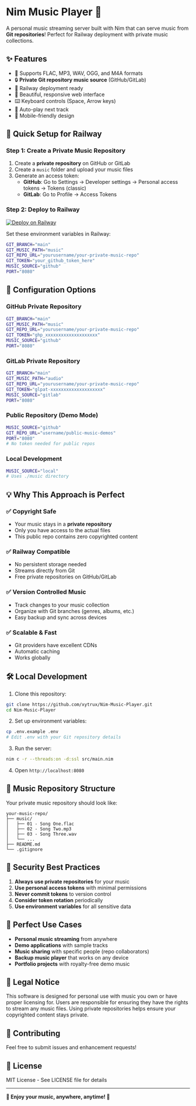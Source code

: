 # Nim Music Player 🎵

A personal music streaming server built with Nim that can serve music from **Git repositories**! Perfect for Railway deployment with private music collections.

## ✨ Features

- 🎵 Supports FLAC, MP3, WAV, OGG, and M4A formats
- 🔒 **Private Git repository music source** (GitHub/GitLab)
- 🚀 Railway deployment ready
- 🎨 Beautiful, responsive web interface
- ⌨️ Keyboard controls (Space, Arrow keys)
- 🔄 Auto-play next track
- 📱 Mobile-friendly design

## 🚀 Quick Setup for Railway

### Step 1: Create a Private Music Repository

1. Create a **private repository** on GitHub or GitLab
2. Create a `music` folder and upload your music files
3. Generate an access token:
   - **GitHub**: Go to Settings → Developer settings → Personal access tokens → Tokens (classic)
   - **GitLab**: Go to Profile → Access Tokens

### Step 2: Deploy to Railway

[![Deploy on Railway](https://railway.com/button.svg)](https://railway.com/deploy/3aUovc?referralCode=sai&utm_medium=integration&utm_source=template&utm_campaign=generic)

Set these environment variables in Railway:

```bash
GIT_BRANCH="main"
GIT_MUSIC_PATH="music"
GIT_REPO_URL="yourusername/your-private-music-repo"
GIT_TOKEN="your_github_token_here"
MUSIC_SOURCE="github"
PORT="8080"
```

## 🔧 Configuration Options

### GitHub Private Repository
```bash
GIT_BRANCH="main"
GIT_MUSIC_PATH="music"
GIT_REPO_URL="yourusername/your-private-music-repo"
GIT_TOKEN="ghp_xxxxxxxxxxxxxxxxxxxx"
MUSIC_SOURCE="github"
PORT="8080"
```

### GitLab Private Repository
```bash
GIT_BRANCH="main"
GIT_MUSIC_PATH="audio"
GIT_REPO_URL="yourusername/your-private-music-repo"
GIT_TOKEN="glpat-xxxxxxxxxxxxxxxxxxxx"
MUSIC_SOURCE="gitlab"
PORT="8080"
```

### Public Repository (Demo Mode)
```bash
MUSIC_SOURCE="github"
GIT_REPO_URL="username/public-music-demos"
PORT="8080"
# No token needed for public repos
```

### Local Development
```bash
MUSIC_SOURCE="local"
# Uses ./music directory
```

## 💡 Why This Approach is Perfect

### ✅ **Copyright Safe**
- Your music stays in a **private repository**
- Only you have access to the actual files
- This public repo contains zero copyrighted content

### ✅ **Railway Compatible**
- No persistent storage needed
- Streams directly from Git
- Free private repositories on GitHub/GitLab

### ✅ **Version Controlled Music**
- Track changes to your music collection
- Organize with Git branches (genres, albums, etc.)
- Easy backup and sync across devices

### ✅ **Scalable & Fast**
- Git providers have excellent CDNs
- Automatic caching
- Works globally

## 🛠️ Local Development

1. Clone this repository:
```bash
git clone https://github.com/xytrux/Nim-Music-Player.git
cd Nim-Music-Player
```

2. Set up environment variables:
```bash
cp .env.example .env
# Edit .env with your Git repository details
```

3. Run the server:
```bash
nim c -r --threads:on -d:ssl src/main.nim
```

4. Open `http://localhost:8080`

## 📁 Music Repository Structure

Your private music repository should look like:
```
your-music-repo/
├── music/
│   ├── 01 - Song One.flac
│   ├── 02 - Song Two.mp3
│   ├── 03 - Song Three.wav
│   └── ...
├── README.md
└── .gitignore
```

## 🔐 Security Best Practices

1. **Always use private repositories** for your music
2. **Use personal access tokens** with minimal permissions
3. **Never commit tokens** to version control
4. **Consider token rotation** periodically
5. **Use environment variables** for all sensitive data

## 🎯 Perfect Use Cases

- **Personal music streaming** from anywhere
- **Demo applications** with sample tracks
- **Music sharing** with specific people (repo collaborators)
- **Backup music player** that works on any device
- **Portfolio projects** with royalty-free demo music

## 📝 Legal Notice

This software is designed for personal use with music you own or have proper licensing for. Users are responsible for ensuring they have the rights to stream any music files. Using private repositories helps ensure your copyrighted content stays private.

## 🤝 Contributing

Feel free to submit issues and enhancement requests!

## 📄 License

MIT License - See LICENSE file for details

---

**🎵 Enjoy your music, anywhere, anytime! 🎵**
